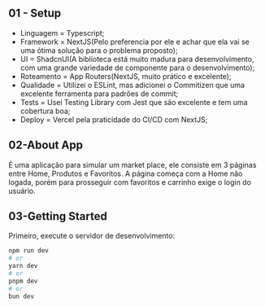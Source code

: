 ## 01 - Setup

- Linguagem = Typescript;
- Framework = NextJS(Pelo preferencia por ele e achar que ela vai se uma ótima solução para o problema proposto);
- UI = ShadcnUI(A biblioteca está muito madura para desenvolvimento, com uma grande variedade de componente para o desenvolvimento);
- Roteamento = App Routers(NextJS, muito prático e excelente);
- Qualidade = Utilizei o ESLint, mas adicionei o Commitizen que uma excelente ferramenta para padrões de commit;
- Tests = Usei Testing Library com Jest que são excelente e tem uma cobertura boa;
- Deploy = Vercel pela praticidade do CI/CD com NextJS;

## 02-About App

  É uma aplicação para simular um market place, ele consiste em 3 páginas entre Home, Produtos e Favoritos. A página começa com a Home não logada, porém para prosseguir com favoritos e carrinho exige o login do usuário.

## 03-Getting Started

Primeiro, execute o servidor de desenvolvimento:

```bash
npm run dev
# or
yarn dev
# or
pnpm dev
# or
bun dev
```

